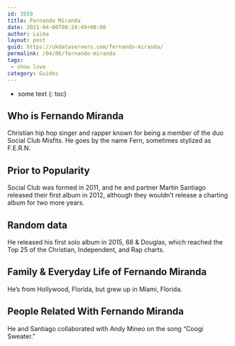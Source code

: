 ```yaml
---
id: 3559
title: Fernando Miranda
date: 2021-04-06T08:24:49+00:00
author: Laima
layout: post
guid: https://ukdataservers.com/fernando-miranda/
permalink: /04/06/fernando-miranda
tags:
 - show love
category: Guides
---
```


* some text
{: toc}


## Who is Fernando Miranda
                  
                  
                  
Christian hip hop singer and rapper known for being a member of the duo Social Club Misfits. He goes by the name Fern, sometimes stylized as F.E.R.N.
                  
              
            
              
            
                
                
                
## Prior to Popularity
                  
                  
                  
Social Club was formed in 2011, and he and partner Martin Santiago released their first album in 2012, although they wouldn&#8217;t release a charting album for two more years.
                  
              
            
              
            
                
                
                
## Random data
                  
                  
                  
He released his first solo album in 2015, 68 & Douglas, which reached the Top 25 of the Christian, Independent, and Rap charts.
                  
              
            
              
            
                
                
                
## Family & Everyday Life of Fernando Miranda
                  
                  
                  
He&#8217;s from Hollywood, Florida, but grew up in Miami, Florida.
                  
              
            
              
            
                
                
                
## People Related With Fernando Miranda
                  
                  
                  
He and Santiago collaborated with Andy Mineo on the song &#8220;Coogi Sweater.&#8221;
                  
              
            
              
            
                
              
            
              
              
            
            
              
            
          
          
          